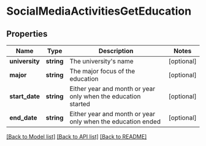 # SocialMediaActivitiesGetEducation

## Properties
Name | Type | Description | Notes
------------ | ------------- | ------------- | -------------
**university** | **string** | The university&#39;s name | [optional] 
**major** | **string** | The major focus of the education | [optional] 
**start_date** | **string** | Either year and month or year only when the education started | [optional] 
**end_date** | **string** | Either year and month or year only when the education ended | [optional] 

[[Back to Model list]](../README.md#documentation-for-models) [[Back to API list]](../README.md#documentation-for-api-endpoints) [[Back to README]](../README.md)


